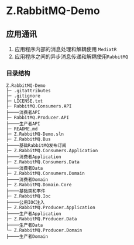 # Z.RabbitMQ-Demo

## 应用通讯

1. 应用程序内部的消息处理和解耦使用 `MediatR`
2. 应用程序之间的异步消息传递和解耦使用`RabbitMQ `


### 目录结构
```
Z.RabbitMQ-Demo
├─ .gitattributes
├─ .gitignore
├─ LICENSE.txt
├─ RabbitMQ.Consumers.API
├────消费者API
├─ RabbitMQ.Producer.API
├────生产者API
├─ README.md
├─ Z.RabbitMQ-Demo.sln
├─ Z.RabbitMQ.Bus
├────基础RabbitMQ发布订阅
├─ Z.RabbitMQ.Consumers.Application
├────消费者Application
├─ Z.RabbitMQ.Consumers.Data
├────消费者Data
├─ Z.RabbitMQ.Consumers.Domain
├────消费者Domain
├─ Z.RabbitMQ.Domain.Core
├────基础类和事件
├─ Z.RabbitMQ.Ioc
├────公用IOC注入
├─ Z.RabbitMQ.Producer.Application
├────生产者Application
├─ Z.RabbitMQ.Producer.Data
├────生产者Data
└─ Z.RabbitMQ.Producer.Domain
├────生产者Domain
```